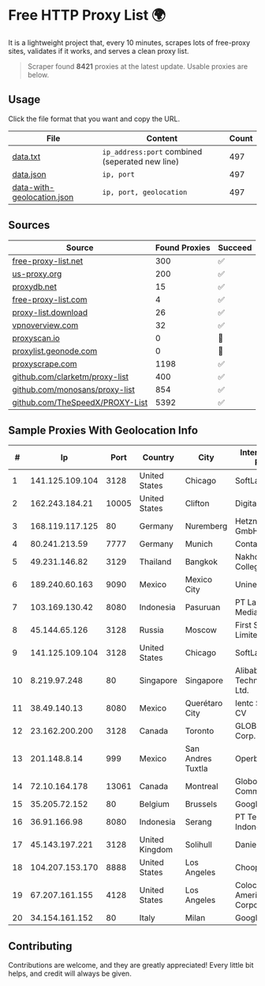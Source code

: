 
# Free HTTP Proxy List 🌍

It is a lightweight project that, every 10 minutes, scrapes lots of free-proxy sites, validates if it works, and serves a clean proxy list.


> Scraper found **8421** proxies at the latest update. Usable proxies are below.

## Usage

Click the file format that you want and copy the URL.


|File|Content|Count|
|----|-------|-----|
|[data.txt](https://raw.githubusercontent.com/themiralay/Proxy-List-World/master/data.txt)|`ip_address:port` combined (seperated new line)|497|
|[data.json](https://raw.githubusercontent.com/themiralay/Proxy-List-World/master/data.json)|`ip, port`|497|
|[data-with-geolocation.json](https://raw.githubusercontent.com/themiralay/Proxy-List-World/master/data-with-geolocation.json)|`ip, port, geolocation`|497|

## Sources

|Source|Found Proxies|Succeed|
|------|-------------|-------|
|[free-proxy-list.net](https://free-proxy-list.net)|300|✅|
|[us-proxy.org](https://www.us-proxy.org)|200|✅|
|[proxydb.net](http://proxydb.net)|15|✅|
|[free-proxy-list.com](https://free-proxy-list.com/?page=&port=&type%5B%5D=http&type%5B%5D=https&up_time=0&search=Search)|4|✅|
|[proxy-list.download](https://www.proxy-list.download/HTTP)|26|✅|
|[vpnoverview.com](https://vpnoverview.com/privacy/anonymous-browsing/free-proxy-servers)|32|✅|
|[proxyscan.io](https://www.proxyscan.io)|0|🚫|
|[proxylist.geonode.com](https://proxylist.geonode.com/api/proxy-list?limit=300&page=1&sort_by=lastChecked&sort_type=desc&protocols=http,https)|0|🚫|
|[proxyscrape.com](https://api.proxyscrape.com/v2/?request=displayproxies&protocol=http&timeout=10000&country=all&ssl=all&anonymity=all)|1198|✅|
|[github.com/clarketm/proxy-list](https://raw.githubusercontent.com/clarketm/proxy-list/master/proxy-list-raw.txt)|400|✅|
|[github.com/monosans/proxy-list](https://raw.githubusercontent.com/monosans/proxy-list/main/proxies/http.txt)|854|✅|
|[github.com/TheSpeedX/PROXY-List](https://raw.githubusercontent.com/TheSpeedX/PROXY-List/master/http.txt)|5392|✅|


## Sample Proxies With Geolocation Info

|#|Ip|Port|Country|City|Internet Service Provider|
|-|--|----|-------|----|-------------------------|
|1|141.125.109.104|3128|United States|Chicago|SoftLayer|
|2|162.243.184.21|10005|United States|Clifton|DigitalOcean, LLC|
|3|168.119.117.125|80|Germany|Nuremberg|Hetzner Online GmbH|
|4|80.241.213.59|7777|Germany|Munich|Contabo GmbH|
|5|49.231.146.82|3129|Thailand|Bangkok|NakhonRatchasima College-by-AWN|
|6|189.240.60.163|9090|Mexico|Mexico City|Uninet S.A. de C.V.|
|7|103.169.130.42|8080|Indonesia|Pasuruan|PT Lancar Artha Media Data|
|8|45.144.65.126|3128|Russia|Moscow|First Server Limited|
|9|141.125.109.104|3128|United States|Chicago|SoftLayer|
|10|8.219.97.248|80|Singapore|Singapore|Alibaba (US) Technology Co., Ltd.|
|11|38.49.140.13|8080|Mexico|Querétaro City|Ientc S De RL De CV|
|12|23.162.200.200|3128|Canada|Toronto|GLOBALTELEHOST Corp.|
|13|201.148.8.14|999|Mexico|San Andres Tuxtla|Operbes|
|14|72.10.164.178|13061|Canada|Montreal|GloboTech Communications|
|15|35.205.72.152|80|Belgium|Brussels|Google LLC|
|16|36.91.166.98|8080|Indonesia|Serang|PT Telekomunikasi Indonesia|
|17|45.143.197.221|3128|United Kingdom|Solihull|Daniel Jackson|
|18|104.207.153.170|8888|United States|Los Angeles|Choopa|
|19|67.207.161.155|4128|United States|Los Angeles|Colocation America Corporation|
|20|34.154.161.152|80|Italy|Milan|Google LLC|



## Contributing

Contributions are welcome, and they are greatly appreciated! Every
little bit helps, and credit will always be given.

